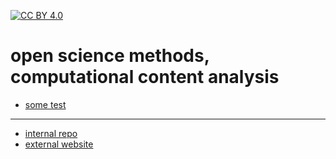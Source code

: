 [![CC BY 4.0][cc-by-shield]][cc-by]

[cc-by]: http://creativecommons.org/licenses/by/4.0/
[cc-by-image]: https://i.creativecommons.org/l/by/4.0/88x31.png
[cc-by-shield]: https://img.shields.io/badge/License-CC%20BY%204.0-lightgrey.svg

# open science methods, computational content analysis

- [some test](https://cca-cce.github.io/osm-cca/web/ai-aided-content-analysis-of-sustainability-communication/_site/module03-analyzing-text-content-natural-language-processing-30pct/3-1-2-computer-lab.html)

---

- [internal repo](https://github.com/cca-cce/osm-cca/)
- [external website](https://cca-cce.github.io/osm-cca/)










